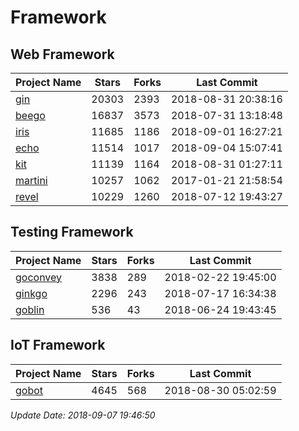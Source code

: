 # Framework

## Web Framework

| Project Name | Stars | Forks | Last Commit |
| ------------ | ----- | ----- | ----------- |
| [gin](https://github.com/gin-gonic/gin) | 20303 | 2393 | 2018-08-31 20:38:16 |
| [beego](https://github.com/astaxie/beego) | 16837 | 3573 | 2018-07-31 13:18:48 |
| [iris](https://github.com/kataras/iris) | 11685 | 1186 | 2018-09-01 16:27:21 |
| [echo](https://github.com/labstack/echo) | 11514 | 1017 | 2018-09-04 15:07:41 |
| [kit](https://github.com/go-kit/kit) | 11139 | 1164 | 2018-08-31 01:27:11 |
| [martini](https://github.com/go-martini/martini) | 10257 | 1062 | 2017-01-21 21:58:54 |
| [revel](https://github.com/revel/revel) | 10229 | 1260 | 2018-07-12 19:43:27 |

## Testing Framework

| Project Name | Stars | Forks | Last Commit |
| ------------ | ----- | ----- | ----------- |
| [goconvey](https://github.com/smartystreets/goconvey) | 3838 | 289 | 2018-02-22 19:45:00 |
| [ginkgo](https://github.com/onsi/ginkgo) | 2296 | 243 | 2018-07-17 16:34:38 |
| [goblin](https://github.com/franela/goblin) | 536 | 43 | 2018-06-24 19:43:45 |

## IoT Framework

| Project Name | Stars | Forks | Last Commit |
| ------------ | ----- | ----- | ----------- |
| [gobot](https://github.com/hybridgroup/gobot) | 4645 | 568 | 2018-08-30 05:02:59 |

*Update Date: 2018-09-07 19:46:50*